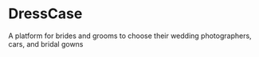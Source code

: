 # DressCase
A platform for brides and grooms to choose their wedding photographers, cars, and bridal gowns
